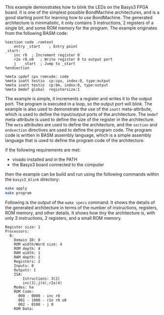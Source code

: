  This example demonstrates how to blink the LEDs on the Basys3 FPGA board. It is one of the simplest possible BondMachine architectures, and is a good starting point for learning how to use BondMachine. The generated architecture is minimalistic, it only contains 3 instructions, 2 registers of a single bit, and some ROM memory for the program. The example originates from the following BASM code:

```assembly
%section code .romtext
	entry _start    ; Entry point
_start:
	inc	r0	; Increment register 0
	r2o	r0,o0	; Write register 0 to output port
	j	_start	; Jump to _start
%endsection

%meta cpdef	cpu	romcode: code
%meta ioatt	testio	cp:cpu, index:0, type:output
%meta ioatt	testio	cp:bm, index:0, type:output
%meta bmdef	global	registersize:1
```

The example is simple, it increments a register and writes it to the output port. The program is executed in a loop, so the output port will blink. The example is also used to demonstrate the use of the `ioatt` meta-attribute, which is used to define the input/output ports of the architecture. The `bmdef` meta-attribute is used to define the size of the register in the architecture. The `meta` attributes are used to define the architecture, and the `section` and `endsection` directives are used to define the program code. The program code is written in BASM assembly language, which is a simple assembly language that is used to define the program code of the architecture.

if the following requirements are met:
 - vivado installed and in the PATH
 - the Basys3 board connected to the computer

then the example can be build and run using the following commands within the `basys3_blink` directory:

```bash
make apply
make program
```

Following is the output of the `make specs` command. It shows the details of the generated architecture in terms of the number of instructions, registers, ROM memory, and other details.
It shows how tiny the architecture is, with only 3 instructions, 2 registers, and a small ROM memory.

```
Register size: 1
Processors:
  0:
    Domain ID: 0
    ROM width/Word size: 4
    ROM depth: 4
    RAM width: 1
    RAM depth: 1
    Registers: 2
    Inputs: 0
    Outputs: 1
    ISA:
        Istructions: 3(2)
        inc(3),j(4),r2o(4)
    Modes: ha
    ROM Code:
      000 - 0000 - inc r0
      001 - 1000 - r2o r0 o0
      002 - 0100 - j 0
    ROM Data:
```